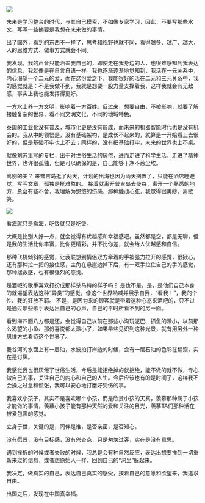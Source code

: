![](http://upload-images.jianshu.io/upload_images/3317226-ddd2d2c36495bfa0.png?imageMogr2/auto-orient/strip%7CimageView2/2/w/1240)

未来是学习整合的时代，与其自己摸索，不如像专家学习，因此，不要写那些水文，写写一些摘要是我想在未来做的事情。

出了国外，看到的东西不一样了，思考和视野也就不同，看得越多、越广、越大，人的思维方式、做事方式就会不同。

我发现，我的声音只能涵盖我自己的，即使走在我身边的人，也很难感知到我表达的信息，我就像是在自言自语一样。我也逐渐逐渐地觉知到，我活在一元关系中，内心渴望一个二元的爱，而在这份爱之下，我能很好的活在二元和三元关系中，我的感觉就是：不是我做不到，我就是想要一股力量支撑着我，这样我就会有无敌感，事实上我也能发挥得更好。

一方水土养一方文明，影响着一方百姓。反过来，想要自由，不被影响，就要了解接触复杂的世界，看不同文明文化，不同的地域特色。

泰国的工业化没有普及，城市化更是没有形成，而未来的机器智能时代也是没有机会的。我从中的领悟是，没有基础架构，是成长不起来的，就算是一开始看上去很好的，但是基础不牢也上不去；同样的，没有把基础打牢，未来的世界也上不桌。

就像刘苏里写的专栏，出于对世俗生活的厌倦，进而走进了科学生活，走进了精神世界，也许很孤独，但是可以确保的是，自己能够干净不惹尘埃。

离别的美？
来普吉岛逛了两天，计划的出海也因为雨天搁置了，只能在酒店睡睡觉，写写文章，孤独是挺难熬的。
接着就离开普吉岛去曼谷，离开一个熟悉的地方，总会有些不舍，我理解为悠悠的伤感，那种触动心弦，我觉得很美妙，离歌笑。

![](http://upload-images.jianshu.io/upload_images/3317226-c80ade2c0f394bdd.png?imageMogr2/auto-orient/strip%7CimageView2/2/w/1240)

看海就只是看海，吃饭就只是吃饭。

大概是比别人好一点，就会觉得有优越感和幸福感吧。虽然都是空，都是无聊，但是我的生活比你丰富，比你更精彩，并不比你差，就会给人优越感和自信。

那种飞机倾斜的感觉，让我联想到情侣双方牵着的手被强力拉开的感觉，很揪心。还有那种拉一把的接住感，主角在悬崖边掉下后，有一双手拉住自己的手的感觉，那种拯救感，也有很强烈的感觉。

是酒吧的歌手喜欢打扮成那样杀马特的样子吗？
是也不是。是，是他们自己本身的就渴望表达这种“异类”的感觉，像这个世界呐喊并展示自我，“看我！”，我的个性、我的狂放不羁。
不是，是因为来的顾客就是带着这种心态来酒吧的，只不过是通过那些歌手表达出自己的心声，自己的平时所看不到的另一面。

看到海四面八方都是还，会觉得自己以前在那些小沟玩泥巴、抓鱼的渺小，以前那么渴望的小鱼、那份喜悦都太渺小了，如果早些见识到这种光景，就有用另外一种思维方式看待这个世界了。

曼谷河的水面上有一层油，水波拍打岸边的时候，会有一层石油的色彩在翻滚，实在是讨厌。

我感觉我也很厌倦了世俗生活，今后是能拒绝掉的就拒绝，能不做的就不做，专心做自己的事，关注自己的内心和自己的人生。今后应该也有的是时间了，这样我不会操之过急和慌张，我可以安心地打磨好受伤的事。

我喜欢小孩子，其实不是喜欢哪个小孩，而是欣赏小孩的天真，羡慕那种属于小孩才能做的事情，羡慕小孩子能有那种天然的爱和关注的目光，羡慕TA们那种活在被爱包裹的感觉。

立身于世，关键的是，同伴是谁，是否亲密，是否知心。

没有愿景，没有目标感，没有兴奋点，只是匆匆过客，实在是没有意思。

遇到挫折的时候或者失败的时候，我总是会有种自然反应，表达出想要推到一切重新来过的信息，或者想原始人一样，回到自己的“洞里”躲起来。

我决定，做真实的自己，表达自己真实的感受，按着自己的意愿和欲望来，我追求自由。

出国之后，发现在中国真幸福。
